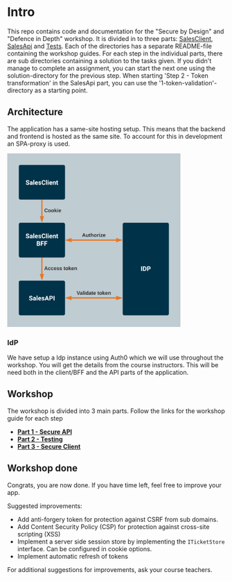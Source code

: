 # Intro

This repo contains code and documentation for the "Secure by Design" and "Defence in Depth" workshop. It is divided in to three parts: [SalesClient](SalesClient), [SalesApi](SalesApi) and [Tests](Tests). Each of the directories has a separate README-file containing the workshop guides. For each step in the individual parts, there are sub directories containing a solution to the tasks given. If you didn't manage to complete an assignment, you can start the next one using the solution-directory for the previous step. When starting 'Step 2 - Token transformation' in the SalesApi part, you can use the '1-token-validation'-directory as a starting point.

## Architecture

The application has a same-site hosting setup. This means that the backend and frontend is hosted as the same site. To account for this in development an SPA-proxy is used.

<img src="Resources/WorkshopArchitecture.png" alt="architecture" width="400"/>

### IdP

We have setup a Idp instance using Auth0 which we will use throughout the workshop. You will get the details from the course instructors. This will be need both in the client/BFF and the API parts of the application.

## Workshop

The workshop is divided into 3 main parts. Follow the links for the workshop guide for each step

- [**Part 1 - Secure API**](./SalesApi)
- [**Part 2 - Testing**](./Tests)
- [**Part 3 - Secure Client**](./SalesClient)

## Workshop done

Congrats, you are now done. If you have time left, feel free to improve your app.

Suggested improvements:

- Add anti-forgery token for protection against CSRF from sub domains.
- Add Content Security Policy (CSP) for protection against cross-site scripting (XSS)
- Implement a server side session store by implementing the `ITicketStore` interface. Can be configured in cookie options.
- Implement automatic refresh of tokens

For additional suggestions for improvements, ask your course teachers.
